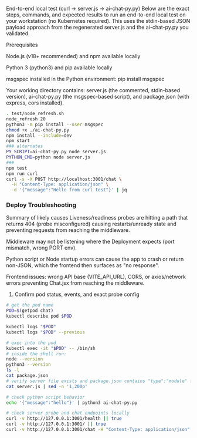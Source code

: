 End-to-end local test (curl → server.js → ai-chat-py.py)
Below are the exact steps, commands, and expected results to run an end-to-end local test on your workstation (no Kubernetes required). This uses the stdin-based JSON payload approach from the regenerated server.js and the ai-chat-py.py you validated.

Prerequisites

Node.js (v18+ recommended) and npm available locally

Python 3 (python3) and pip available locally

msgspec installed in the Python environment: pip install msgspec

Your working directory contains: server.js (the commented, stdin-based version), ai-chat-py.py (the msgspec-based script), and package.json (with express, cors installed).

``` bash
. test/node_refresh.sh
node_refresh 20
python3 -m pip install --user msgspec
chmod +x ./ai-chat-py.py
npm install --include=dev
npm start
### alternates
PY_SCRIPT=ai-chat-py.py node server.js
PYTHON_CMD=python node server.js
###
npm test
npm run curl
curl -s -X POST http://localhost:3001/chat \
  -H "Content-Type: application/json" \
  -d '{"message":"Hello from curl test"}' | jq

```

### Deploy Troubleshooting
Summary of likely causes
Liveness/readiness probes are hitting a path that returns 404 (probe misconfigured) causing restarts/unready state and preventing requests from reaching the middleware.

Middleware may not be listening where the Deployment expects (port mismatch, wrong PORT env).

Python script or Node startup errors can cause the app to crash or return non-JSON, which the frontend then surfaces as "no response".

Frontend issues: wrong API base (VITE_API_URL), CORS, or axios/network errors preventing Chat.jsx from reaching the middleware.

1. Confirm pod status, events, and exact probe config
```bash
# get the pod name
POD=$(getpod chat)
kubectl describe pod $POD

kubectl logs "$POD"
kubectl logs "$POD" --previous

# exec into the pod
kubectl exec -it "$POD" -- /bin/sh
# inside the shell run:
node --version
python3 --version
ls -l
cat package.json
# verify server file exists and package.json contains "type":"module" for ES import
cat server.js | sed -n '1,200p'

# check python script behavior
echo '{"message":"hello"}' | python3 ai-chat-py.py

# check server probe and chat endpoints locally
curl -v http://127.0.0.1:3001/health || true
curl -v http://127.0.0.1:3001/ || true
curl -v http://127.0.0.1:3001/chat -H "Content-Type: application/json" -d '{"message":"hello"}' || true

```